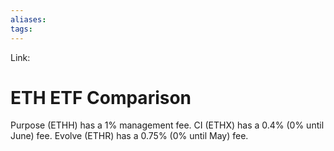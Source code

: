 ```yaml
---
aliases:
tags:
---
```

Link:

# ETH ETF Comparison

Purpose (ETHH) has a 1% management fee. 
CI (ETHX) has a 0.4% (0% until June) fee. 
Evolve (ETHR) has a 0.75% (0% until May) fee.

